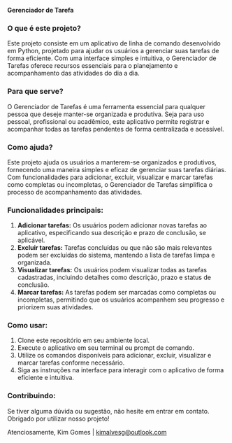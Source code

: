 **Gerenciador de Tarefa**

### O que é este projeto?

Este projeto consiste em um aplicativo de linha de comando desenvolvido em Python, projetado para ajudar os usuários a gerenciar suas tarefas de forma eficiente. Com uma interface simples e intuitiva, o Gerenciador de Tarefas oferece recursos essenciais para o planejamento e acompanhamento das atividades do dia a dia.

### Para que serve?

O Gerenciador de Tarefas é uma ferramenta essencial para qualquer pessoa que deseje manter-se organizada e produtiva. Seja para uso pessoal, profissional ou acadêmico, este aplicativo permite registrar e acompanhar todas as tarefas pendentes de forma centralizada e acessível.

### Como ajuda?

Este projeto ajuda os usuários a manterem-se organizados e produtivos, fornecendo uma maneira simples e eficaz de gerenciar suas tarefas diárias. Com funcionalidades para adicionar, excluir, visualizar e marcar tarefas como completas ou incompletas, o Gerenciador de Tarefas simplifica o processo de acompanhamento das atividades.

### Funcionalidades principais:

1. **Adicionar tarefas:** Os usuários podem adicionar novas tarefas ao aplicativo, especificando sua descrição e prazo de conclusão, se aplicável.
2. **Excluir tarefas:** Tarefas concluídas ou que não são mais relevantes podem ser excluídas do sistema, mantendo a lista de tarefas limpa e organizada.
3. **Visualizar tarefas:** Os usuários podem visualizar todas as tarefas cadastradas, incluindo detalhes como descrição, prazo e status de conclusão.
4. **Marcar tarefas:** As tarefas podem ser marcadas como completas ou incompletas, permitindo que os usuários acompanhem seu progresso e priorizem suas atividades.

### Como usar:

1. Clone este repositório em seu ambiente local.
2. Execute o aplicativo em seu terminal ou prompt de comando.
3. Utilize os comandos disponíveis para adicionar, excluir, visualizar e marcar tarefas conforme necessário.
4. Siga as instruções na interface para interagir com o aplicativo de forma eficiente e intuitiva.

### Contribuindo:

Se tiver alguma dúvida ou sugestão, não hesite em entrar em contato. Obrigado por utilizar nosso projeto!

Atenciosamente,
Kim Gomes | kimalvesg@outlook.com
